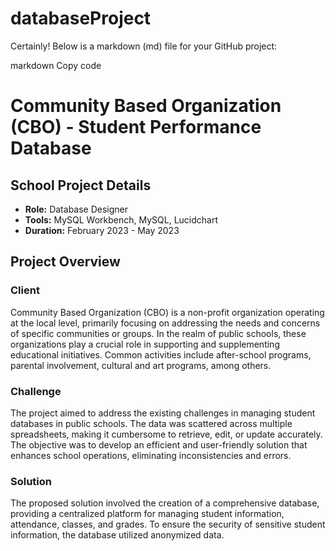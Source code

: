 # databaseProject


Certainly! Below is a markdown (md) file for your GitHub project:

markdown
Copy code
# Community Based Organization (CBO) - Student Performance Database

## School Project Details

- **Role:** Database Designer
- **Tools:** MySQL Workbench, MySQL, Lucidchart
- **Duration:** February 2023 - May 2023

## Project Overview

### Client

Community Based Organization (CBO) is a non-profit organization operating at the local level, primarily focusing on addressing the needs and concerns of specific communities or groups. In the realm of public schools, these organizations play a crucial role in supporting and supplementing educational initiatives. Common activities include after-school programs, parental involvement, cultural and art programs, among others.

### Challenge

The project aimed to address the existing challenges in managing student databases in public schools. The data was scattered across multiple spreadsheets, making it cumbersome to retrieve, edit, or update accurately. The objective was to develop an efficient and user-friendly solution that enhances school operations, eliminating inconsistencies and errors.

### Solution

The proposed solution involved the creation of a comprehensive database, providing a centralized platform for managing student information, attendance, classes, and grades. To ensure the security of sensitive student information, the database utilized anonymized data.
